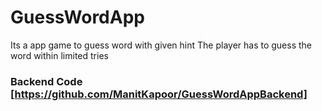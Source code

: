 # GuessWordApp
Its a  app game to guess word with given hint The player has to guess the word within limited tries

### Backend Code [https://github.com/ManitKapoor/GuessWordAppBackend]
